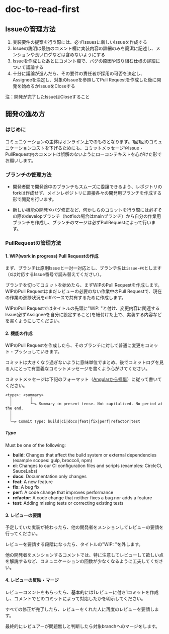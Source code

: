 # doc-to-read-first

## Issueの管理方法

1. 実装要件の提案を行う際には、必ずIssuesに新しいIssueを作成する
1. Issueの説明は最初のコメント欄に実装内容の詳細のみを簡潔に記述し、メンションや長いログなどは含めないようにする
1. Issueを作成したあとにコメント欄で、バグの原因や取り組む仕様の詳細について議論する
1. 十分に議論が進んだら、その要件の責任者が採用の可否を決定し、Assigneeを決定し、対象のIssueを参照してPull Requestを作成した後に開発を始めるかIssueをCloseする

注：開発が完了したIssueはCloseすること

## 開発の進め方

### はじめに

コミュニケーションの主体はオンライン上でのものとなります。1回1回のコミュニケーションコストを下げるためにも、コミットメッセージやIssue・PullRequest内のコメントは誤解のないようにローコンテキストを心がけた形でお願いします。

### ブランチの管理方法

- 開発者間で開発途中のブランチもスムーズに委譲できるよう、レポジトリのforkは作成せず、メインレポジトリに直接各々の開発用ブランチを作成する形で開発を行います。

- 新しい機能の開発やバグ修正など、何かしらのコミットを行う際には必ずその際のdevelopブランチ（hotfixの場合はmainブランチ）から自分の作業用ブランチを作成し、ブランチのマージは必ずPullRequestによって行います。

### PullRequestの管理方法

#### 1. WIP(work in progress) Pull Requestの作成

まず、ブランチは原則Issueと一対一対応とし、ブランチ名は`issue-#X`とします（`X`は対応するIssue番号で読み替えてください）。

ブランチを切ってコミットを始めたら、まずWIPのPull Requestを作成します。 WIPのPull Requestはまだレビューの必要のない作業中のPull Requestで、現在の作業の進捗状況をdiffベースで共有するために作成します。

WIPのPull Requestではタイトルの先頭に"WIP: "と付け、変更内容に関連するIssue(必ずAssigneeを自分に設定すること)を紐付けた上で、実装する内容などを書くようにしてください。

#### 2. 機能の作成

WIPのPull Requestを作成したら、そのブランチに対して普通に変更をコミット・プッシュしていきます。

コミットは大きくなり過ぎないように意味単位でまとめ、後でコミットログを見る人にとって有意義なコミットメッセージを書くよう心がけてください。

コミットメッセージは下記のフォーマット（[Angularから拝借](https://github.com/angular/angular/blob/main/CONTRIBUTING.md#commit)）に従って書いてください。

```
<type>: <summary>
  │        │
  │        └─⫸ Summary in present tense. Not capitalized. No period at the end.
  │       
  │
  └─⫸ Commit Type: build|ci|docs|feat|fix|perf|refactor|test
```

##### Type

Must be one of the following:

* **build**: Changes that affect the build system or external dependencies (example scopes: gulp, broccoli, npm)
* **ci**: Changes to our CI configuration files and scripts (examples: CircleCi, SauceLabs)
* **docs**: Documentation only changes
* **feat**: A new feature
* **fix**: A bug fix
* **perf**: A code change that improves performance
* **refactor**: A code change that neither fixes a bug nor adds a feature
* **test**: Adding missing tests or correcting existing tests

#### 3. レビューの要請

予定していた実装が終わったら、他の開発者をメンションしてレビューの要請を行ってください。

レビューを要請する段階になったら、タイトルの"WIP: "を外します。

他の開発者をメンションするコメントでは、特に注意してレビューして欲しい点を解説するなど、コミュニケーションの回数が少なくなるように工夫してください。

#### 4. レビューの反映・マージ

レビューコメントをもらったら、基本的には1レビューに付き1コミットを作成し、コメントでどのコミットによって対応したかを明示してください。

すべての修正が完了したら、レビューをくれた人に再度のレビューを要請します。

最終的にレビュアーが問題無しと判断したら対象branchへのマージをします。
